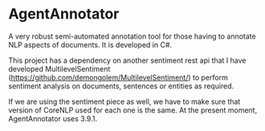 # AgentAnnotator
A very robust semi-automated annotation tool for those having to annotate NLP aspects of documents.  It is developed in C#.

This project has a dependency on another sentiment rest api that I have developed MultilevelSentiment (https://github.com/demongolem/MultilevelSentiment/) to perform sentiment analysis on documents, sentences or entities as required.

If we are using the sentiment piece as well, we have to make sure that version of CoreNLP used for each one is the same.  At the present moment, AgentAnnotator uses 3.9.1.
